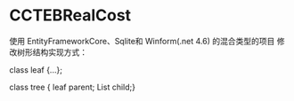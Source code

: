 # CCTEBRealCost

使用 EntityFrameworkCore、Sqlite和 Winform(.net 4.6) 的混合类型的项目
修改树形结构实现方式：

 class leaf {...};
 
 class tree { leaf parent; List<leaf> child;}

